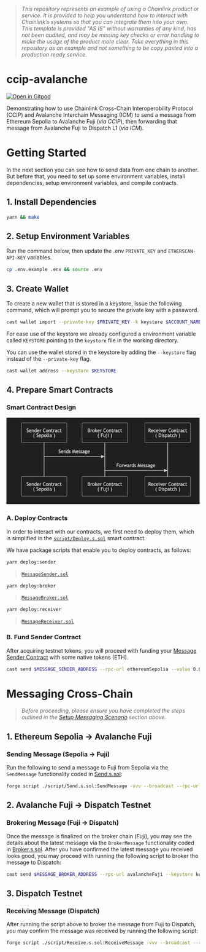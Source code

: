 > _This repository represents an example of using a Chainlink product or service. It is provided to help you understand how to interact with Chainlink’s systems so that you can integrate them into your own. This template is provided "AS IS" without warranties of any kind, has not been audited, and may be missing key checks or error handling to make the usage of the product more clear. Take everything in this repository as an example and not something to be copy pasted into a production ready service._

# ccip-avalanche
[![Open in Gitpod](https://gitpod.io/button/open-in-gitpod.svg)](https://gitpod.io/#https://github.com/bunsdev/ccip-icm/tree/gitpod)

Demonstrating how to use Chainlink Cross-Chain Interoperobility Protocol (CCIP) and Avalanche Interchain Messaging (ICM) to send a message from Ethereum Sepolia to Avalanche Fuji (_via CCIP_), then forwarding that message from Avalanche Fuji to Dispatch L1 (_via ICM_).

# Getting Started

In the next section you can see how to send data from one chain to another. But before that, you need to set up some environment variables, install dependencies, setup environment variables, and compile contracts.

## 1. Install Dependencies

```bash {"vsls_cell_id":"cd2b2274-6032-4d78-b663-f24e2ec684f1"}
yarn && make
```

## 2. Setup Environment Variables

Run the command below, then update the .env `PRIVATE_KEY` and `ETHERSCAN-API-KEY` variables.

```bash {"vsls_cell_id":"294c87a7-e413-4580-9d15-e062a1d33301"}
cp .env.example .env && source .env
```

## 3. Create Wallet

To create a new wallet that is stored in a keystore, issue the following command, which will prompt you to secure the private key with a password.

```bash {"vsls_cell_id":"9e50f506-0471-40a9-8402-01334d462096"}
cast wallet import --private-key $PRIVATE_KEY -k keystore $ACCOUNT_NAME 
```

For ease use of the keystore we already configured a environment variable called `KEYSTORE` pointing to the `keystore` file in the working directory.

You can use the wallet stored in the keystore by adding the `--keystore` flag instead of the `--private-key` flag.

```bash {"vsls_cell_id":"322c9173-27be-4d3e-b47c-9549367b4047"}
cast wallet address --keystore $KEYSTORE
```

## 4. Prepare Smart Contracts

### Smart Contract Design

![messaging-process](./img/messaging-process.png)

### A. Deploy Contracts

In order to interact with our contracts, we first need to deploy them, which is simplified in the [`script/Deploy.s.sol`](./script/Deploy.s.sol) smart contract.

We have package scripts that enable you to deploy contracts, as follows:

```sh {"vsls_cell_id":"43b7fbea-91eb-4d70-a863-dc11f0264416"}
yarn deploy:sender
```

> [`MessageSender.sol`](./src/MessageSender.sol)

```sh {"vsls_cell_id":"7ff89f1f-12d9-47bb-bc18-a37c8c55dac8"}
yarn deploy:broker
```

> [`MessageBroker.sol`](./src/MessageBroker.sol)

```sh {"vsls_cell_id":"83eabce3-edae-498c-8644-906ce400e2dc"}
yarn deploy:receiver
```

> [`MessageReceiver.sol`](./src/MessageReceiver.sol)

### B. Fund Sender Contract

After acquiring testnet tokens, you will proceed with funding your [Message Sender Contract](./src/MessageSender.sol) with some native tokens (ETH).

```sh {"vsls_cell_id":"94c2c6a1-d76d-4b60-83bf-b837d6ee3903"}
cast send $MESSAGE_SENDER_ADDRESS --rpc-url ethereumSepolia --value 0.05ether --keystore keystore
```

# Messaging Cross-Chain

> *Before proceeding, please ensure you have completed the steps outlined in the [Setup Messaging Scenario](#setup-messaging-scenario) section above.*

## 1. Ethereum Sepolia &rarr; Avalanche Fuji

### Sending Message (Sepolia &rarr; Fuji)

Run the following to send a message to Fuji from Sepolia via the `SendMessage` functionality coded in [Send.s.sol](./script/Send.s.sol):

```bash {"vsls_cell_id":"001a3bf3-2a75-4bd5-bd9a-46e602e080c3"}
forge script ./script/Send.s.sol:SendMessage -vvv --broadcast --rpc-url ethereumSepolia --sig \"run(string)\" -- "$CUSTOM_MESSAGE"
```

## 2. Avalanche Fuji &rarr; Dispatch Testnet

### Brokering Message (Fuji &rarr; Dispatch)

Once the message is finalized on the broker chain (*Fuji*), you may see the details about the latest message via the `BrokerMessage` functionality coded in [Broker.s.sol](./script/Broker.s.sol). After you have confirmed the latest message you received looks good, you may proceed with running the following script to broker the message to Dispatch:

```bash {"vsls_cell_id":"68e3c9cb-d636-495f-a817-a07ebbbadb93"}
cast send $MESSAGE_BROKER_ADDRESS --rpc-url avalancheFuji --keystore keystore "brokerMessage(address)" $MESSAGE_RECEIVER_ADDRESS
```

## 3. Dispatch Testnet

### Receiving Message (Dispatch)

After running the script above to broker the message from Fuji to Dispatch, you may confirm the message was received by running the following script:

```bash {"vsls_cell_id":"dc6d52d2-1468-48a0-8634-526abe534f0c"}
forge script ./script/Receive.s.sol:ReceiveMessage -vvv --broadcast --rpc-url dispatchTestnet
```
